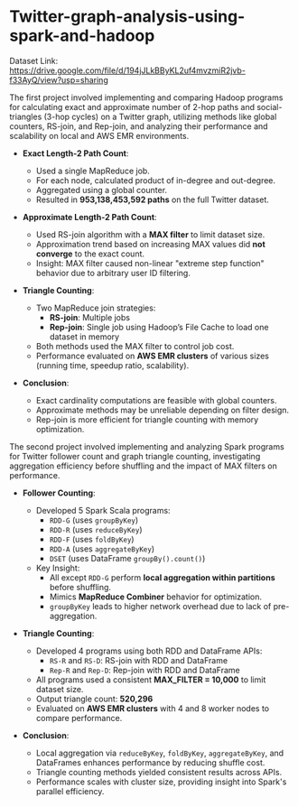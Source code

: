 # Twitter-graph-analysis-using-spark-and-hadoop

Dataset Link: https://drive.google.com/file/d/194jJLkBByKL2uf4mvzmiR2jvb-f33AyQ/view?usp=sharing

The first project involved implementing and comparing Hadoop programs for calculating exact and approximate number of 2-hop paths and social-triangles (3-hop cycles) on a Twitter graph, utilizing methods like global counters, RS-join, and Rep-join, and analyzing their performance and scalability on local and AWS EMR environments.
- **Exact Length-2 Path Count**:
  - Used a single MapReduce job.
  - For each node, calculated product of in-degree and out-degree.
  - Aggregated using a global counter.
  - Resulted in **953,138,453,592 paths** on the full Twitter dataset.

- **Approximate Length-2 Path Count**:
  - Used RS-join algorithm with a **MAX filter** to limit dataset size.
  - Approximation trend based on increasing MAX values did **not converge** to the exact count.
  - Insight: MAX filter caused non-linear "extreme step function" behavior due to arbitrary user ID filtering.

- **Triangle Counting**:
  - Two MapReduce join strategies:
    - **RS-join**: Multiple jobs
    - **Rep-join**: Single job using Hadoop’s File Cache to load one dataset in memory
  - Both methods used the MAX filter to control job cost.
  - Performance evaluated on **AWS EMR clusters** of various sizes (running time, speedup ratio, scalability).

- **Conclusion**:
  - Exact cardinality computations are feasible with global counters.
  - Approximate methods may be unreliable depending on filter design.
  - Rep-join is more efficient for triangle counting with memory optimization.

The second project involved implementing and analyzing Spark programs for Twitter follower count and graph triangle counting, investigating aggregation efficiency before shuffling and the impact of MAX filters on performance.<br>
- **Follower Counting**:
  - Developed 5 Spark Scala programs:
    - `RDD-G` (uses `groupByKey`)
    - `RDD-R` (uses `reduceByKey`)
    - `RDD-F` (uses `foldByKey`)
    - `RDD-A` (uses `aggregateByKey`)
    - `DSET` (uses DataFrame `groupBy().count()`)
  - Key Insight:
    - All except `RDD-G` perform **local aggregation within partitions** before shuffling.
    - Mimics **MapReduce Combiner** behavior for optimization.
    - `groupByKey` leads to higher network overhead due to lack of pre-aggregation.

- **Triangle Counting**:
  - Developed 4 programs using both RDD and DataFrame APIs:
    - `RS-R` and `RS-D`: RS-join with RDD and DataFrame
    - `Rep-R` and `Rep-D`: Rep-join with RDD and DataFrame
  - All programs used a consistent **MAX_FILTER = 10,000** to limit dataset size.
  - Output triangle count: **520,296**
  - Evaluated on **AWS EMR clusters** with 4 and 8 worker nodes to compare performance.

- **Conclusion**:
  - Local aggregation via `reduceByKey`, `foldByKey`, `aggregateByKey`, and DataFrames enhances performance by reducing shuffle cost.
  - Triangle counting methods yielded consistent results across APIs.
  - Performance scales with cluster size, providing insight into Spark's parallel efficiency.
